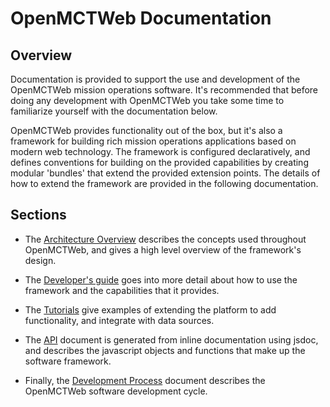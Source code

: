 # OpenMCTWeb Documentation

## Overview

 Documentation is provided to support the use and development of the 
 OpenMCTWeb mission operations software. It's recommended that before doing 
 any development with OpenMCTWeb you take some time to familiarize yourself 
 with the documentation below.

 OpenMCTWeb provides functionality out of the box, but it's also a framework for
 building rich mission operations applications based on modern web technology. 
 The framework is configured declaratively, and defines conventions for 
 building on the provided capabilities by creating modular 'bundles' that 
 extend the provided extension points. The details of how to extend the 
 framework are provided in the following documentation. 

## Sections

 * The [Architecture Overview](architecture/) describes the concepts used 
 throughout OpenMCTWeb, and gives a high level overview of the framework's design.
 
 * The [Developer's guide](guide/) goes into more detail about how to use the 
 framework 
 and the capabilities that it provides.
 
 * The [Tutorials](tutorials/) give examples of extending the platform to add 
 functionality, 
 and integrate with data sources.
 
 * The [API](api/) document is generated from inline documentation 
 using jsdoc, and describes the javascript objects and functions that make up 
 the software framework.

 * Finally, the [Development Process](process/) document describes the 
 OpenMCTWeb software development cycle. 